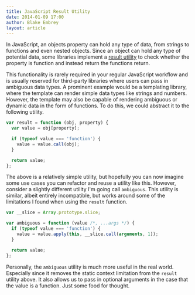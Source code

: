 ```yaml
---
title: JavaScript Result Utility
date: 2014-01-09 17:00
author: Blake Embrey
layout: article
---
```


In JavaScript, an objects property can hold any type of data, from strings to functions and even nested objects. Since an object can hold any type of potential data, some libraries implement a [result utility](http://underscorejs.org/#result) to check whether the property is function and instead return the functions return.

This functionality is rarely required in your regular JavaScript workflow and is usually reserved for third-party libraries where users can pass in ambiguous data types. A prominent example would be a templating library, where the template can render simple data types like strings and numbers. However, the template may also be capable of rendering ambiguous or dynamic data in the form of functions. To do this, we could abstract it to the following utility.

```javascript
var result = function (obj, property) {
  var value = obj[property];

  if (typeof value === 'function') {
    value = value.call(obj);
  }

  return value;
};
```

The above is a relatively simple utility, but hopefully you can now imagine some use cases you can refactor and reuse a utility like this. However, consider a slightly different utility I'm going call `ambiguous`. This utility is similar, albeit entirely incompatible, but works around some of the limitations I found when using the `result` function.

```javascript
var __slice = Array.prototype.slice;

var ambiguous = function (value /*, ...args */) {
  if (typeof value === 'function') {
    value = value.apply(this, __slice.call(arguments, 1));
  }

  return value;
};
```

Personally, the `ambiguous` utility is much more useful in the real world. Especially since it removes the static context limitation from the `result` utility above. It also allows us to pass in optional arguments in the case that the value is a function. Just some food for thought.
